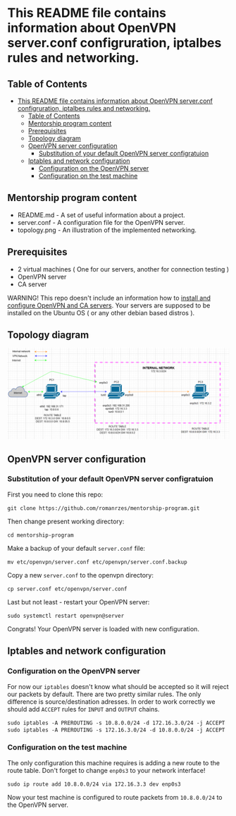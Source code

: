 # This README file contains information about OpenVPN server.conf configruration, iptalbes rules and networking.

## Table of Contents
<!-- TOC -->

- [This README file contains information about OpenVPN server.conf configruration, iptalbes rules and networking.](#this-readme-file-contains-information-about-openvpn-serverconf-configruration-iptalbes-rules-and-networking)
    - [Table of Contents](#table-of-contents)
    - [Mentorship program content](#mentorship-program-content)
    - [Prerequisites](#prerequisites)
    - [Topology diagram](#topology-diagram)
    - [OpenVPN server configuration](#openvpn-server-configuration)
        - [Substitution of your default OpenVPN server configratuion](#substitution-of-your-default-openvpn-server-configratuion)
    - [Iptables and network configuration](#iptables-and-network-configuration)
        - [Configuration on the OpenVPN server](#configuration-on-the-openvpn-server)
        - [Configuration on the test machine](#configuration-on-the-test-machine)

<!-- /TOC -->
## Mentorship program content

* README.md - A set of useful information about a project.
* server.conf - A configuration file for the OpenVPN server.
* topology.png - An illustration of the implemented networking.

## Prerequisites

* 2 virtual machines ( One for our servers, another for connection testing )
* OpenVPN server
* CA server

WARNING! This repo doesn't include an information how to [install and configure OpenVPN and CA servers](https://www.digitalocean.com/community/tutorials/how-to-set-up-an-openvpn-server-on-ubuntu-18-04-ru). Your servers are supposed to be installed on the Ubuntu OS ( or any other debian based distros ).

## Topology diagram

![Topology](topology.png)

## OpenVPN server configuration

### Substitution of your default OpenVPN server configratuion

First you need to clone this repo:

```
git clone https://github.com/romanrzes/mentorship-program.git
```

Then change present working directory:

```
cd mentorship-program
```

Make a backup of your default `server.conf` file:

```
mv etc/openvpn/server.conf etc/openvpn/server.conf.backup
```

Copy a new `server.conf` to the openvpn directory:

```
cp server.conf etc/openvpn/server.conf
```

Last but not least - restart your OpenVPN server:

```
sudo systemctl restart openvpn@server
```

Congrats! Your OpenVPN server is loaded with new configuration.

## Iptables and network configuration

### Configuration on the OpenVPN server

For now our `iptables` doesn't know what should be accepted so it will reject our packets by default. There are two pretty similar rules. The only difference is source/destination adresses. In order to work correctly we should add `ACCEPT` rules for `INPUT` and `OUTPUT` chains.

```
sudo iptables -A PREROUTING -s 10.8.0.0/24 -d 172.16.3.0/24 -j ACCEPT
sudo iptables -A PREROUTING -s 172.16.3.0/24 -d 10.8.0.0/24 -j ACCEPT
```

### Configuration on the test machine

The only configuration this machine requires is adding a new route to the route table. Don't forget to change `enp0s3` to your network interface!

```
sudo ip route add 10.8.0.0/24 via 172.16.3.3 dev enp0s3
```

Now your test machine is configured to route packets from `10.8.0.0/24` to the OpenVPN server.
